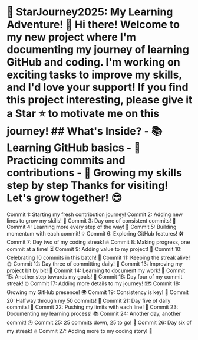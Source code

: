 # 🌟 StarJourney2025: My Learning Adventure! 🌟 Hi there! Welcome to my new project where I'm documenting my journey of learning GitHub and coding. I'm working on exciting tasks to improve my skills, and I'd love your support! If you find this project interesting, please give it a **Star** ⭐ to motivate me on this journey! ## What's Inside? - 📚 Learning GitHub basics - 🚀 Practicing commits and contributions - 🌱 Growing my skills step by step Thanks for visiting! Let's grow together! 😊
Commit 1: Starting my fresh contribution journey! 
Commit 2: Adding new lines to grow my skills! 🌟
Commit 3: Day one of consistent commits! 🚀
Commit 4: Learning more every step of the way! 📖
Commit 5: Building momentum with each commit! 💡
Commit 6: Exploring GitHub features! 🛠️
Commit 7: Day two of my coding streak! 🔥
Commit 8: Making progress, one commit at a time! ⏳
Commit 9: Adding value to my project! 💎
Commit 10: Celebrating 10 commits in this batch! 🎉
Commit 11: Keeping the streak alive! 🌞
Commit 12: Day three of committing daily! 📅
Commit 13: Improving my project bit by bit! 🧩
Commit 14: Learning to document my work! 📝
Commit 15: Another step towards my goals! 🏁
Commit 16: Day four of my commit streak! ⏰
Commit 17: Adding more details to my journey! 🗺️
Commit 18: Growing my GitHub presence! 🌍
Commit 19: Consistency is key! 🔑
Commit 20: Halfway through my 50 commits! 🥳
Commit 21: Day five of daily commits! 🌟
Commit 22: Pushing my limits with each line! 💪
Commit 23: Documenting my learning process! 📚
Commit 24: Another day, another commit! 🕒
Commit 25: 25 commits down, 25 to go! 🚀
Commit 26: Day six of my streak! 🔥
Commit 27: Adding more to my coding story! 📖 
